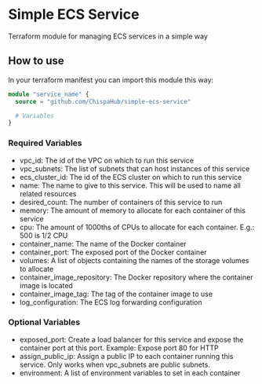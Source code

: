 # Simple ECS Service

Terraform module for managing ECS services in a simple way

## How to use

In your terraform manifest you can import this module this way:

```tf
module "service_name" {
  source = "github.com/ChispaHub/simple-ecs-service"

  # Variables
}
```

### Required Variables

* vpc_id: The id of the VPC on which to run this service
* vpc_subnets: The list of subnets that can host instances of this service
* ecs_cluster_id: The id of the ECS cluster on which to run this service
* name: The name to give to this service. This will be used to name all related resources
* desired_count: The number of containers of this service to run
* memory: The amount of memory to allocate for each container of this service
* cpu: The amount of 1000ths of CPUs to allocate for each container. E.g.: 500 is 1/2 CPU
* container_name: The name of the Docker container
* container_port: The exposed port of the Docker container
* volumes: A list of objects containing the names of the storage volumes to allocate
* container_image_repository: The Docker repository where the container image is located
* container_image_tag: The tag of the container image to use
* log_configuration: The ECS log forwarding configuration

### Optional Variables

* exposed_port: Create a load balancer for this service and expose the container port at this port. Example: Expose port 80 for HTTP
* assign_public_ip: Assign a public IP to each container running this service. Only works when vpc_subnets are public subnets.
* environment: A list of environment variables to set in each container
